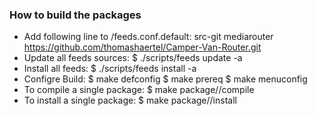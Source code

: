 ### How to build the packages

- Add following line to <buildroot dir>/feeds.conf.default:
src-git mediarouter https://github.com/thomashaertel/Camper-Van-Router.git
- Update all feeds sources:
$ ./scripts/feeds update -a
- Install all feeds:
$ ./scripts/feeds install -a 
- Configre Build:
$ make defconfig
$ make prereq
$ make menuconfig
- To compile a single package:
$ make package/<package-name>/compile
- To install a single package:
$ make package/<package-name>/install
